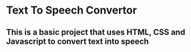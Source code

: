 <h1>Text To Speech Convertor</h1>
<h2>This is a basic project that uses HTML, CSS and Javascript to convert text into speech</h2>
